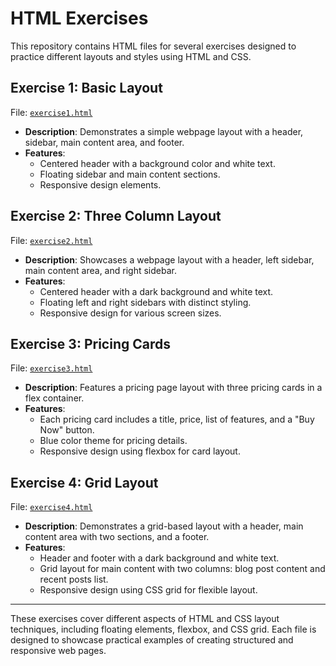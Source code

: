 # HTML Exercises

This repository contains HTML files for several exercises designed to practice different layouts and styles using HTML and CSS.

## Exercise 1: Basic Layout

File: [`exercise1.html`](exercise1.html)

- **Description**: Demonstrates a simple webpage layout with a header, sidebar, main content area, and footer.
- **Features**:
  - Centered header with a background color and white text.
  - Floating sidebar and main content sections.
  - Responsive design elements.

## Exercise 2: Three Column Layout

File: [`exercise2.html`](exercise2.html)

- **Description**: Showcases a webpage layout with a header, left sidebar, main content area, and right sidebar.
- **Features**:
  - Centered header with a dark background and white text.
  - Floating left and right sidebars with distinct styling.
  - Responsive design for various screen sizes.

## Exercise 3: Pricing Cards

File: [`exercise3.html`](exercise3.html)

- **Description**: Features a pricing page layout with three pricing cards in a flex container.
- **Features**:
  - Each pricing card includes a title, price, list of features, and a "Buy Now" button.
  - Blue color theme for pricing details.
  - Responsive design using flexbox for card layout.

## Exercise 4: Grid Layout

File: [`exercise4.html`](exercise4.html)

- **Description**: Demonstrates a grid-based layout with a header, main content area with two sections, and a footer.
- **Features**:
  - Header and footer with a dark background and white text.
  - Grid layout for main content with two columns: blog post content and recent posts list.
  - Responsive design using CSS grid for flexible layout.

---

These exercises cover different aspects of HTML and CSS layout techniques, including floating elements, flexbox, and CSS grid. Each file is designed to showcase practical examples of creating structured and responsive web pages.
